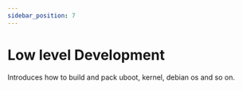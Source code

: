 ```yaml
---
sidebar_position: 7
---
```


# Low level Development

Introduces how to build and pack uboot, kernel, debian os and so on.

<DocCardList />
